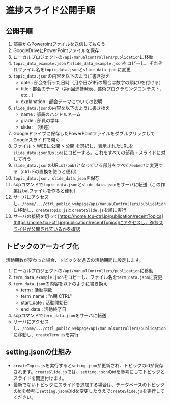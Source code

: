 # 進捗スライド公開手順

## 公開手順

1. 部員からPowerointファイルを送信してもらう
2. GoogleDriveにPowerPointファイルを保存
3. ローカルプロジェクトの`/api/manualControllers/publication`に移動
4. `topic_data_example.json`と`slide_data_example.json`をコピーし、それぞれファイル名を`topic_data.json`と`slide_data.json`に変更
5. `topic_data.json`の内容を以下のように書き換え
    - date : 部会を行った日時（月や日が1桁の場合は数字の頭に0を付ける）
    - title : 部会のテーマ（第n回進捗発表、芸術プログラミングコンテスト、etc...）
    - explanation : 部会テーマについての説明
6. `slide_data.json`の内容を以下のように書き換え
    - name : 部員のハンドルネーム
    - grade : 部員の学年
    - slide : （後述）
7. Googleドライブに保存したPowerPointファイルをダブルクリックしてGoogleスライドで開く
8. ファイル > WEBに公開 > 公開 を選択し、表示されたURLを`slide_data.json`の`slide`にコピーする。これをすべての部員・スライドに対して行う
9. `slide_data.json`のURLの`/pub?`となっている部分をすべて`/embed?`に変更する（ctrl+Fの置換を使うと便利）
10. `topic_data.json`、`slide_data.json`を保存
11. scpコマンドで`topic_data.json`と`slide_data.json`をサーバに転送（この作業はbatファイルを作ると便利）
12. サーバにアクセスし、`/home/.../ctrl_public_webpage/api/manualControllers/publication`に移動し、`createTopic.js`と`createSlide.js`を順に実行
13. サーバの接続を切って[https://home.tcu-ctrl.jp/publication/recentTopics](https://home.tcu-ctrl.jp/publication/recentTopics)にアクセスし、進捗スライドが公開されているかを確認

## トピックのアーカイブ化

活動期数が変わった場合、トピックを過去の活動期間に設定します。

1. ローカルプロジェクトの`/api/manualControllers/publication`に移動
2. `term_data_example.json`をコピーし、ファイル名を`term_data.json`に変更
3. `term_data.json`の内容を以下のように書き換え
    - term : 活動期数
    - term_name : "n期 CTRL"
    - start_date : 活動開始日
    - end_date : 活動終了日
4. scpコマンドで`term_data.json`をサーバに転送
5. サーバにアクセスし、`/home/.../ctrl_public_webpage/api/manualControllers/publication`に移動し、`createTerm.js`を実行

## setting.jsonの仕組み

- `createTopic.js`を実行すると`seting.json`が更新され、トピックのidが保存されます。`createSlide.js`では、`setting.json`のidを参考にしてトピックとスライドを関連付けます。
- 最新でないトピックにスライドを追加する場合は、データベースのトピックのidを参考に`setting.json`のidを変更したうえで`createSlide.js`を実行してください。
